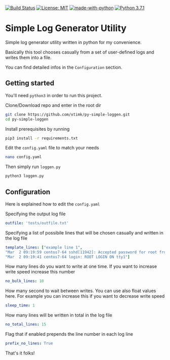 [![Build Status](https://travis-ci.com/xtimk/py-simple-loggen.svg?branch=master)](https://travis-ci.com/xtimk/py-simple-loggen) [![License: MIT](https://img.shields.io/badge/License-MIT-yellow.svg)]([https://github.com/xtimk/py-simple-loggen/blob/master/LICENSE](https://github.com/xtimk/py-simple-loggen/blob/master/LICENSE)) [![made-with-python](https://img.shields.io/badge/Made%20with-Python-1f425f.svg)](https://www.python.org/) [![Python 3.7.1](https://img.shields.io/badge/python-3.7.1-blue.svg)](https://www.python.org/downloads/release/python-371/)

  

# Simple Log Generator Utility
Simple log generator utility written in python for my convenience. 

Basically this tool chooses casually from a set of user-defined logs and writes them into a file. 

You can find detailed infos in the `Configuration` section.

## Getting started
You'll need `python3` in order to run this project.

Clone/Download repo and enter in the root dir
```bash
git clone https://github.com/xtimk/py-simple-loggen.git
cd py-simple-loggen
```
Install prerequisites by running
```bash
pip3 install -r requirements.txt
```
Edit the `config.yaml` file to match your needs
```bash
nano config.yaml
```
Then simply run `loggen.py`
```bash
python3 loggen.py
```
## Configuration

Here is explained how to edit the `config.yaml`

Specifying the output log file

```yaml
outfile: 'tests/outfile.txt'
```

Specifying a list of possibile lines that will be chosen casually and written in the log file
```yaml
template_lines: ["example line 1",
"Mar  2 09:19:59 centos7-64 sshd[11942]: Accepted password for root from 192.168.100.151 port 49450 ssh2",
"Mar  2 09:19:41 centos7-64 login: ROOT LOGIN ON tty1"]
```

How many lines do you want to write at one time. If you want to increase write speed increase this number
```yaml
no_bulk_lines: 10
```

How many second to wait between writes. You can use also float values here. For example you can increase this if you want to decrease write speed
```yaml
sleep_time: 1
```

How many lines will be written in total in the log file
```yaml
no_total_lines: 15
```

Flag that if enabled prepends the line number in each log line

```yaml
prefix_no_lines: True
```

That's it folks!
